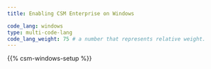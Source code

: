 ```yaml
---
title: Enabling CSM Enterprise on Windows

code_lang: windows
type: multi-code-lang
code_lang_weight: 75 # a number that represents relative weight. 
---
```


{{% csm-windows-setup %}}
